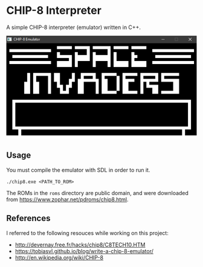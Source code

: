﻿# CHIP-8 Interpreter
A simple CHIP-8 interpreter (emulator) written in C++.

<p align="center">
  <img src="https://github.com/benjaminkriebel/CHIP-8-Interpreter/blob/main/screenshots/INVADERS.PNG" alt="INVADERS" />
</p>

## Usage
You must compile the emulator with SDL in order to run it.

```
./chip8.exe <PATH_TO_ROM>
```

The ROMs in the `roms` directory are public domain, and were downloaded from https://www.zophar.net/pdroms/chip8.html.

## References
I referred to the following resouces while working on this project:

 - http://devernay.free.fr/hacks/chip8/C8TECH10.HTM
 - https://tobiasvl.github.io/blog/write-a-chip-8-emulator/
 - http://en.wikipedia.org/wiki/CHIP-8
